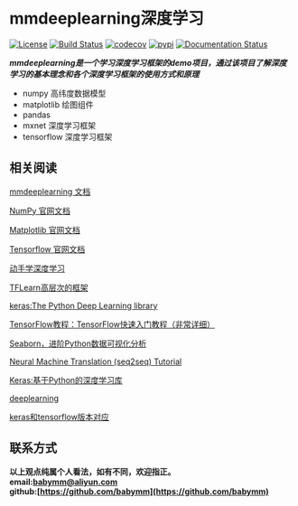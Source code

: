 # mmdeeplearning深度学习
[![License](https://img.shields.io/badge/License-Apache%202.0-blue.svg)](https://github.com/mumupy/mmdeeplearning/blob/master/LICENSE)
[![Build Status](https://travis-ci.org/mumupy/mmdeeplearning.svg?branch=master)](https://travis-ci.org/mumupy/mmdeeplearning)
[![codecov](https://codecov.io/gh/mumupy/mmdeeplearning/branch/master/graph/badge.svg)](https://codecov.io/gh/mumupy/mmdeeplearning)
[![pypi](https://img.shields.io/pypi/v/mmdeeplearning.svg)](https://pypi.python.org/pypi/mmdeeplearning)
[![Documentation Status](https://readthedocs.org/projects/mmdeeplearning/badge/?version=latest)](https://mmdeeplearning.readthedocs.io/zh/latest/?badge=latest)

***mmdeeplearning是一个学习深度学习框架的demo项目，通过该项目了解深度学习的基本理念和各个深度学习框架的使用方式和原理***
- numpy 高纬度数据模型
- matplotlib 绘图组件
- pandas
- mxnet 深度学习框架
- tensorflow 深度学习框架

## 相关阅读  
[mmdeeplearning 文档](https://mmdeeplearning.readthedocs.io/zh/latest/?badge=latest)  
  
[NumPy 官网文档](https://numpy.org/devdocs/)

[Matplotlib 官网文档](https://numpy.org/devdocs/)

[Tensorflow 官网文档](http://www.tensorfly.cn/)

[动手学深度学习](https://zh.d2l.ai/index.html)
 
[TFLearn高层次的框架](http://tflearn.org/)

[keras:The Python  Deep Learning library](https://keras.io/)

[TensorFlow教程：TensorFlow快速入门教程（非常详细）](http://c.biancheng.net)

[Seaborn，进阶Python数据可视化分析](http://seaborn.pydata.org/)

[Neural Machine Translation (seq2seq) Tutorial](https://github.com/tensorflow/nmt/)

[Keras:基于Python的深度学习库](https://keras-cn.readthedocs.io/en/latest/)

[deeplearning](http://deeplearning.net/tutorial/)

[keras和tensorflow版本对应](https://www.cnblogs.com/carle-09/p/11661261.html)

## 联系方式
**以上观点纯属个人看法，如有不同，欢迎指正。  
email:<babymm@aliyun.com>  
github:[https://github.com/babymm](https://github.com/babymm)**

